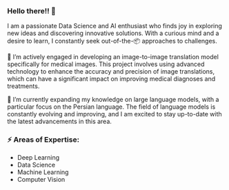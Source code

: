 ### Hello there!! 👋

I am a passionate Data Science and AI enthusiast who finds joy in exploring new ideas and discovering innovative solutions. With a curious mind and a desire to learn, I constantly seek out-of-the-📦 approaches to challenges. 

🔭 I’m actively engaged in developing an image-to-image translation model specifically for medical images. This project involves using advanced technology to enhance the accuracy and precision of image translations, which can have a significant impact on improving medical diagnoses and treatments.

🌱 I’m currently expanding my knowledge on large language models, with a particular focus on the Persian language. The field of language models is constantly evolving and improving, and I am excited to stay up-to-date with the latest advancements in this area.

### ⚡ Areas of Expertise:
- Deep Learning
- Data Science
- Machine Learning
- Computer Vision


<!--
**AlirezaAzadbakht/AlirezaAzadbakht** is a ✨ _special_ ✨ repository because its `README.md` (this file) appears on your GitHub profile.

Here are some ideas to get you started:

- 🔭 I’m currently working on ...
- 🌱 I’m currently learning ...
- 👯 I’m looking to collaborate on ...
- 🤔 I’m looking for help with ...
- 💬 Ask me about ...
- 📫 How to reach me: ...
- 😄 Pronouns: ...
- ⚡ Fun fact: ...
-->
